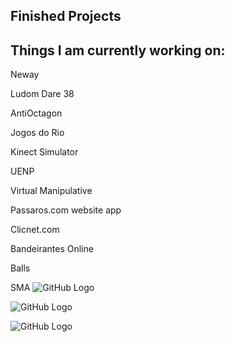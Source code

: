 ## Finished Projects
## Things I am currently working on:

Neway

Ludom Dare 38

AntiOctagon

Jogos do Rio

Kinect Simulator

UENP

Virtual Manipulative

Passaros.com
  website
  app
  
Clicnet.com

Bandeirantes Online

Balls

SMA
![GitHub Logo](/images/sma.png)

![GitHub Logo](/images/sma1.png)

![GitHub Logo](/images/sma2.png)



